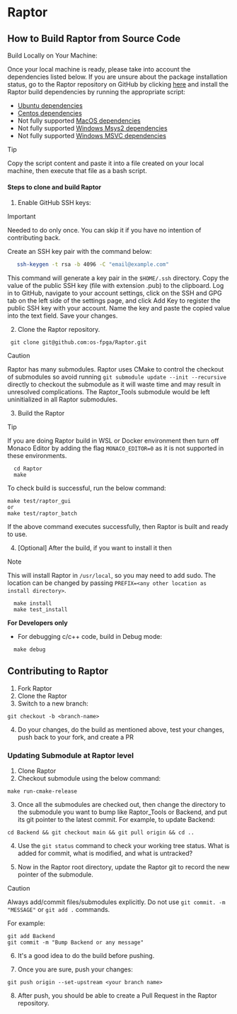 # Raptor

## How to Build Raptor from Source Code

Build Locally on Your Machine:

Once your local machine is ready, please take into account the dependencies listed below. If you are unsure about the package installation status, go to the Raptor repository on GitHub by clicking [here](https://github.com/os-fpga/Raptor) and install the Raptor build dependencies by running the appropriate script:

- [Ubuntu dependencies](https://github.com/os-fpga/Raptor/blob/main/.github/workflows/install_ubuntu_dependencies_build.sh)
- [Centos dependencies](https://github.com/os-fpga/Raptor/blob/main/.github/workflows/install_centos_dependencies_build.sh)
- Not fully supported [MacOS dependencies](https://github.com/os-fpga/Raptor/blob/main/.github/workflows/install_macos_dependencies_build.sh)
- Not fully supported [Windows Msys2 dependencies](https://github.com/os-fpga/Raptor/blob/main/.github/workflows/main.yml)
- Not fully supported [Windows MSVC dependencies](https://github.com/os-fpga/Raptor/blob/main/.github/workflows/main.yml)

> [!TIP]
> Copy the script content and paste it into a file created on your local machine, then execute that file as a bash script.

<h4 id="step-to-build-raptor">
Steps to clone and build Raptor
</h4>

1. Enable GitHub SSH keys: 

> [!IMPORTANT]
> Needed to do only once. You can skip it if you have no intention of contributing back. 

   Create an SSH key pair with the command below:

```bash
   ssh-keygen -t rsa -b 4096 -C "email@example.com"
```
This command will generate a key pair in the `$HOME/.ssh` directory. Copy the value of the public SSH key (file with extension .pub) to the clipboard.
Log in to GitHub, navigate to your account settings, click on the SSH and GPG tab on the left side of the settings page, and click Add Key to register the public SSH key with your account. Name the key and paste the copied value into the text field. Save your changes.

2. Clone the Raptor repository.

```
 git clone git@github.com:os-fpga/Raptor.git
```

> [!CAUTION]
> Raptor has many submodules. Raptor uses CMake to control the checkout of submodules so avoid running `git submodule update --init --recursive` directly to checkout the submodule as it will waste time and may result in unresolved complications. The Raptor_Tools submodule would be left uninitialized in all Raptor submodules.

3. Build the Raptor

> [!TIP]
> If you are doing Raptor build in WSL or Docker environment then turn off Monaco Editor by adding the flag `MONACO_EDITOR=0` as it is not supported in these environments.

```
  cd Raptor
  make
```
To check build is successful, run the below command:

```
make test/raptor_gui
or
make test/raptor_batch

```
If the above command executes successfully, then Raptor is built and ready to use. 

4. [Optional] After the build, if you want to install it then

> [!NOTE]
> This will install Raptor in `/usr/local`, so you may need to add sudo. The location can be changed by passing `PREFIX=<any other location as install directory>`.

```
  make install 
  make test_install
```

**For Developers only**

* For debugging c/c++ code, build in Debug mode:

```  
  make debug
```

## Contributing to Raptor

  1. Fork Raptor
  2. Clone the Raptor
  3. Switch to a new branch:

  ```
  git checkout -b <branch-name>
  ```
  4. Do your changes, do the build as mentioned above, test your changes, push back to your fork, and create a PR

### Updating Submodule at Raptor level

  1. Clone Raptor
  2. Checkout submodule using the below command:
      
  ```
  make run-cmake-release
  ```
  3. Once all the submodules are checked out, then change the directory to the submodule you want to bump like Raptor_Tools or Backend, and put its git pointer to the latest commit. For example, to update Backend:

  ```
  cd Backend && git checkout main && git pull origin && cd ..
  ```
  4. Use the `git status` command to check your working tree status. What is added for commit, what is modified, and what is untracked?

  5. Now in the Raptor root directory, update the Raptor git to record the new pointer of the submodule. 

> [!CAUTION]
> Always add/commit files/submodules explicitly. Do not use `git commit. -m "MESSAGE"` or `git add .` commands.

  For example:

  ```
  git add Backend
  git commit -m "Bump Backend or any message"
  ```
  6. It's a good idea to do the build before pushing.

  7. Once you are sure, push your changes:

  ```
  git push origin --set-upstream <your branch name>
  ```

  8. After push, you should be able to create a Pull Request in the Raptor repository.


